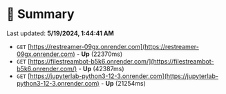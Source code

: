 # 📖 Summary
Last updated: **5/19/2024, 1:44:41 AM**

- `GET` [https://restreamer-09gx.onrender.com](https://restreamer-09gx.onrender.com) - **Up** (22370ms)
- `GET` [https://filestreambot-b5k6.onrender.com/](https://filestreambot-b5k6.onrender.com/) - **Up** (42387ms)
- `GET` [https://jupyterlab-python3-12-3.onrender.com](https://jupyterlab-python3-12-3.onrender.com) - **Up** (21254ms)
